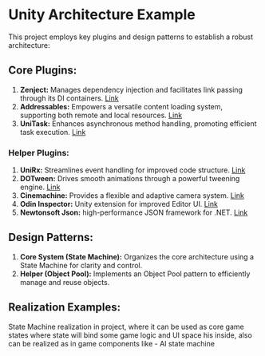 # Unity Architecture Example

This project employs key plugins and design patterns to establish a robust architecture:

## Core Plugins:

1. **Zenject:** Manages dependency injection and facilitates link passing through its DI containers. [Link](https://github.com/Mathijs-Bakker/Extenject)
2. **Addressables:** Empowers a versatile content loading system, supporting both remote and local resources. [Link](https://docs.unity3d.com/Packages/com.unity.addressables@0.8/manual/AddressableAssetsGettingStarted.html)
3. **UniTask:** Enhances asynchronous method handling, promoting efficient task execution. [Link](https://github.com/Cysharp/UniTask)

### Helper Plugins:

1. **UniRx:** Streamlines event handling for improved code structure. [Link](https://github.com/neuecc/UniRx)
2. **DOTween:** Drives smooth animations through a powerful tweening engine. [Link](https://assetstore.unity.com/packages/tools/animation/dotween-hotween-v2-27676)
3. **Cinemachine:** Provides a flexible and adaptive camera system. [Link](https://unity.com/unity/features/editor/art-and-design/cinemachine)
4. **Odin Inspector:** Unity extension for improved Editor UI. [Link](https://assetstore.unity.com/packages/tools/utilities/odin-inspector-and-serializer-89041)
4. **Newtonsoft Json:** high-performance JSON framework for .NET. [Link](https://github.com/applejag/Newtonsoft.Json-for-Unity)

## Design Patterns:

1. **Core System (State Machine):** Organizes the core architecture using a State Machine for clarity and control.
2. **Helper (Object Pool):** Implements an Object Pool pattern to efficiently manage and reuse objects.

## Realization Examples:

State Machine realization in project, where it can be used as core game states where state will bind some game logic and UI space his inside, also can be realized as in game components like - AI state machine 
```csharp
```
